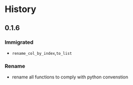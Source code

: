 # History

## 0.1.6
### Immigrated
- `rename_col_by_index`,`to_list`
### Rename
- rename all functions to comply with python convenstion

<!-- example -->
<!-- # History
## 0.3.0
### Changed
- Regression fitting sped up using NumPy operations.
### Deprecated
- Support for Python 3.5 has ended.
- `regression.regression` module has been removed.
## 0.2.1
### Fixed
- Fixed bug causing intercepts of zero.
## 0.1.1
### Added
- Multiple linear regression now available in new
`regression.multiple_regression` module.
### Deprecated
- 0.2.x will be the last version that supports Python 3.5.
- `regression.regression` module has been renamed
`regression.single_regression`. `regression.regression` will be
removed in next minor release -->